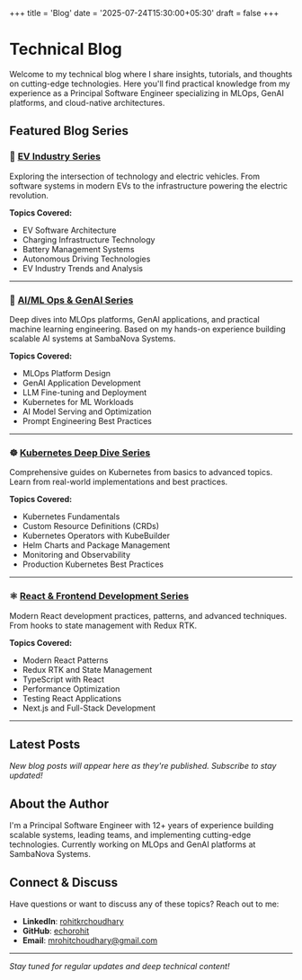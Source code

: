 +++
title = 'Blog'
date = '2025-07-24T15:30:00+05:30'
draft = false
+++

# Technical Blog

Welcome to my technical blog where I share insights, tutorials, and thoughts on cutting-edge technologies. Here you'll find practical knowledge from my experience as a Principal Software Engineer specializing in MLOps, GenAI platforms, and cloud-native architectures.

## Featured Blog Series

### 🚗 [EV Industry Series](/blogs/ev-industry/)
Exploring the intersection of technology and electric vehicles. From software systems in modern EVs to the infrastructure powering the electric revolution.

**Topics Covered:**
- EV Software Architecture
- Charging Infrastructure Technology
- Battery Management Systems
- Autonomous Driving Technologies
- EV Industry Trends and Analysis

---

### 🤖 [AI/ML Ops & GenAI Series](/blogs/ai-mlops-genai/)
Deep dives into MLOps platforms, GenAI applications, and practical machine learning engineering. Based on my hands-on experience building scalable AI systems at SambaNova Systems.

**Topics Covered:**
- MLOps Platform Design
- GenAI Application Development
- LLM Fine-tuning and Deployment
- Kubernetes for ML Workloads
- AI Model Serving and Optimization
- Prompt Engineering Best Practices

---

### ☸️ [Kubernetes Deep Dive Series](/blogs/kubernetes/)
Comprehensive guides on Kubernetes from basics to advanced topics. Learn from real-world implementations and best practices.

**Topics Covered:**
- Kubernetes Fundamentals
- Custom Resource Definitions (CRDs)
- Kubernetes Operators with KubeBuilder
- Helm Charts and Package Management
- Monitoring and Observability
- Production Kubernetes Best Practices

---

### ⚛️ [React & Frontend Development Series](/blogs/react/)
Modern React development practices, patterns, and advanced techniques. From hooks to state management with Redux RTK.

**Topics Covered:**
- Modern React Patterns
- Redux RTK and State Management
- TypeScript with React
- Performance Optimization
- Testing React Applications
- Next.js and Full-Stack Development

---

## Latest Posts

*New blog posts will appear here as they're published. Subscribe to stay updated!*

## About the Author

I'm a Principal Software Engineer with 12+ years of experience building scalable systems, leading teams, and implementing cutting-edge technologies. Currently working on MLOps and GenAI platforms at SambaNova Systems.

## Connect & Discuss

Have questions or want to discuss any of these topics? Reach out to me:

- **LinkedIn**: [rohitkrchoudhary](https://www.linkedin.com/in/rohitkrchoudhary/)
- **GitHub**: [echorohit](https://github.com/echorohit)
- **Email**: mrohitchoudhary@gmail.com

---

*Stay tuned for regular updates and deep technical content!*
